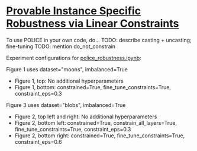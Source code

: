 # [Provable Instance Specific Robustness via Linear Constraints](https://openreview.net/forum?id=aVbG8bM1wg)

To use POLICE in your own code, do...
TODO: describe casting + uncasting; fine-tuning
TODO: mention do_not_constrain


Experiment configurations for [police_robustness.ipynb](police_robustness.ipynb):


Figure 1 uses dataset="moons", imbalanced=True
* Figure 1, top: No additional hyperparameters
* Figure 1, bottom: constrained=True, fine_tune_constraints=True, constraint_eps=0.3

Figure 3 uses dataset="blobs", imbalanced=True
* Figure 2, top left and right: No additional hyperparameters
* Figure 2, bottom left: constrained=True, constrain_all_layers=True, fine_tune_constraints=True, constraint_eps=0.3
* Figure 2, bottom right: constrained=True, fine_tune_constraints=True, constraint_eps=0.6
